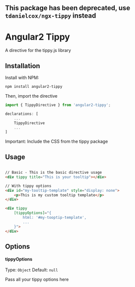 ## This package has been deprecated, use `tdanielcox/ngx-tippy` instead

Angular2 Tippy
==============

A directive for the tippy.js library

## Installation

Install with NPM:

```bash
npm install angular2-tippy
```

Then, import the directive

```js
import { TippyDirective } from 'angular2-tippy';
```

```js
declarations: [
	...
	TippyDirective
	...
]
```

Important: Include the CSS from the tippy package

## Usage

```html

// Basic - This is the basic directive usage
<div tippy title="This is your tooltip"></div>

// With tippy options
<div id="my-tooltip-template" style="display: none">
    <p>This is my custom tooltip template</p>
</div>

<div tippy
	[tippyOptions]="{
	    html: '#my-tooptip-template',
	    ...
	}">
</div>
```

## Options

#### tippyOptions
Type: `Object`
Default: `null`

Pass all your tippy options here
